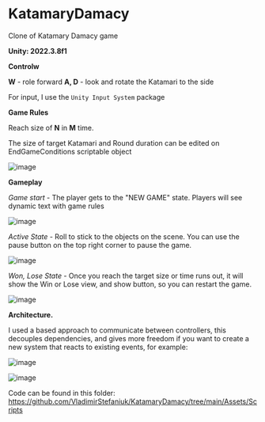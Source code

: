 # KatamaryDamacy
 
Clone of Katamary Damacy game

**Unity: 2022.3.8f1**

**Controlw**

**W** - role forward
**A, D** - look and rotate the Katamari to the side

For input, I use the `Unity Input System` package

**Game Rules**

Reach size of **N** in **M** time. 

 The size of target Katamari and Round duration can be edited on EndGameConditions scriptable object

![image](https://github.com/VladimirStefaniuk/KatamaryDamacy/assets/10983669/afbcb623-316f-4b8f-965a-c9cbc999656a)

**Gameplay**


_Game start_ - The player gets to the "NEW GAME" state. Players will see dynamic text with game rules 

![image](https://github.com/VladimirStefaniuk/KatamaryDamacy/assets/10983669/46e8d4af-cf31-4dd1-b7fb-6bfe47e43f9e)


_Active State_ - Roll to stick to the objects on the scene. You can use the pause button on the top right corner to pause the game.

![image](https://github.com/VladimirStefaniuk/KatamaryDamacy/assets/10983669/592857b7-0844-4ff4-8122-0db864765a99)


_Won, Lose State_ - Once you reach the target size or time runs out, it will show the Win or Lose view, and show button, so you can restart the game. 

![image](https://github.com/VladimirStefaniuk/KatamaryDamacy/assets/10983669/739d63af-3cbe-40d4-a6fb-1948628d905d)


**Architecture.** 

I used a based approach to communicate between controllers, this decouples dependencies, and gives more freedom if you want to create a new system that reacts to existing events, for example:

![image](https://github.com/VladimirStefaniuk/KatamaryDamacy/assets/10983669/f80eb346-fd15-4a5f-b5f8-9c49224bc568)

![image](https://github.com/VladimirStefaniuk/KatamaryDamacy/assets/10983669/7042acb6-9837-4b93-983a-609faaccfade)

Code can be found in this folder: https://github.com/VladimirStefaniuk/KatamaryDamacy/tree/main/Assets/Scripts
